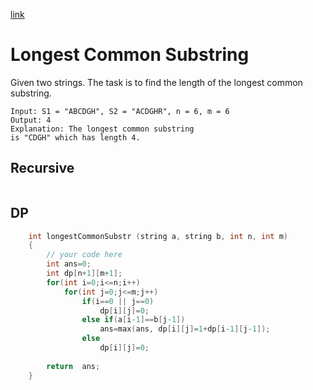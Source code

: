 [link](https://practice.geeksforgeeks.org/problems/longest-common-substring1452/1)
# Longest Common Substring
Given two strings. The task is to find the length of the longest common substring.
```
Input: S1 = "ABCDGH", S2 = "ACDGHR", n = 6, m = 6
Output: 4
Explanation: The longest common substring
is "CDGH" which has length 4.
```
## Recursive
```cpp

```
## DP
```cpp
    int longestCommonSubstr (string a, string b, int n, int m)
    {
        // your code here
        int ans=0;
        int dp[n+1][m+1];
        for(int i=0;i<=n;i++)
            for(int j=0;j<=m;j++)
                if(i==0 || j==0)
                    dp[i][j]=0;
                else if(a[i-1]==b[j-1])
                    ans=max(ans, dp[i][j]=1+dp[i-1][j-1]);
                else
                    dp[i][j]=0;
                    
        return  ans;
    }
```